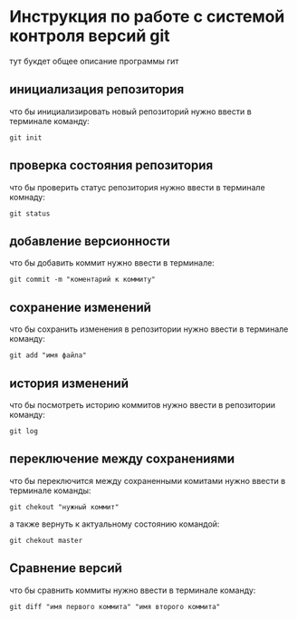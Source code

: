 # Инструкция по работе с системой контроля версий git

тут букдет общее описание программы гит

## инициализация репозитория

что бы инициализировать новый репозиторий нужно ввести в терминале команду: 

    git init

## проверка состояния репозитория

что бы проверить статус репозитория нужно ввести в терминале комнаду:

    git status

## добавление версионности

что бы добавить коммит нужно ввести в терминале:

    git commit -m "коментарий к коммиту"

## сохранение изменений

что бы сохранить изменения в репозитории нужно ввести в терминале команду:

    git add "имя файла"

## история изменений

что бы посмотреть историю коммитов нужно ввести в репозитории команду:

    git log

## переключение между сохранениями

что бы переключится между сохраненными комитами нужно ввести в терминале команды:

    git chekout "нужный коммит"

а также вернуть к актуальному состоянию командой:

    git chekout master

## Сравнение версий
что бы сравнить коммиты нужно ввести в терминале команду:

    git diff "имя первого коммита" "имя второго коммита"

